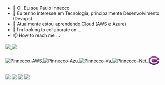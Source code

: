 - 👋 Oi, Eu sou Paulo Innecco
- 👀 Eu tenho interesse em Tecnologia, principalmente Desenvolvimento (Devops)
- 🌱 Atualmente estou aprendendo Cloud (AWS e Azure)
- 💞️ I’m looking to collaborate on ...
- 📫 How to reach me ...

<!---
paulo-innecco/paulo-innecco is a ✨ special ✨ repository because its `README.md` (this file) appears on your GitHub profile.
You can click the Preview link to take a look at your changes.
--->
<div>
  <a href="https://github.com/paulo-innecco">
  <img height="180em" src="https://github-readme-stats.vercel.app/api?username=paulo-innecco&show_icons=true&theme=dracula&include_all_commits=true&count_private=true"/>
  <img height="180em" src="https://github-readme-stats.vercel.app/api/top-langs/?username=paulo-innecco&layout=compact&langs_count=16&theme=dracula"/>
</div>
<div style="display: inline_block"><br>
  <img align="center" alt="Pinnecco-AWS" height="30" width="40" src="https://cdn.jsdelivr.net/gh/devicons/devicon/icons/amazonwebservices/amazonwebservices-original.svg">
  <img align="center" alt="Pinnecco-Azu" height="30" width="40" src="https://cdn.jsdelivr.net/gh/devicons/devicon/icons/azure/azure-original-wordmark.svg">
  <img align="center" alt="Pinnecco-Vs" height="30" width="40" src="https://cdn.jsdelivr.net/gh/devicons/devicon/icons/visualstudio/visualstudio-plain.svg">
  <img align="center" alt="Pinnecco-Net" height="30" width="40" src="https://cdn.jsdelivr.net/gh/devicons/devicon/icons/dot-net/dot-net-plain-wordmark.svg">
  <img align="center" alt="Pinnecco-Csharp" height="30" width="40" src="https://raw.githubusercontent.com/devicons/devicon/master/icons/csharp/csharp-original.svg">

</div>
  
  ##
  
<div>
  <a href="https://twitter.com/pcinnecco" target="_blank"><img src="https://img.shields.io/badge/Twitter-%230077B5?style=for-the-badge&logo=twitter&logoColor=white" target="_blank"></a>
  <a href="https://instagram.com/pauloinnecco" target="_blank"><img src="https://img.shields.io/badge/-Instagram-%23E4405F?style=for-the-badge&logo=instagram&logoColor=white" target="_blank"></a>
 	<a href="https://www.twitch.tv/magrous" target="_blank"><img src="https://img.shields.io/badge/Twitch-9146FF?style=for-the-badge&logo=twitch&logoColor=white" target="_blank"></a>
  <a href="https://www.linkedin.com/in/paulo-innecco-21242514" target="_blank"><img src="https://img.shields.io/badge/-LinkedIn-%230077B5?style=for-the-badge&logo=linkedin&logoColor=white" target="_blank"></a> 
</div>
